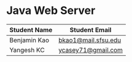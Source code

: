 # Java Web Server

| Student Name | Student Email |
|--------------|---------------|
| Benjamin Kao | bkao1@mail.sfsu.edu|
| Yangesh KC   |ycasey71@gmail.com  |
